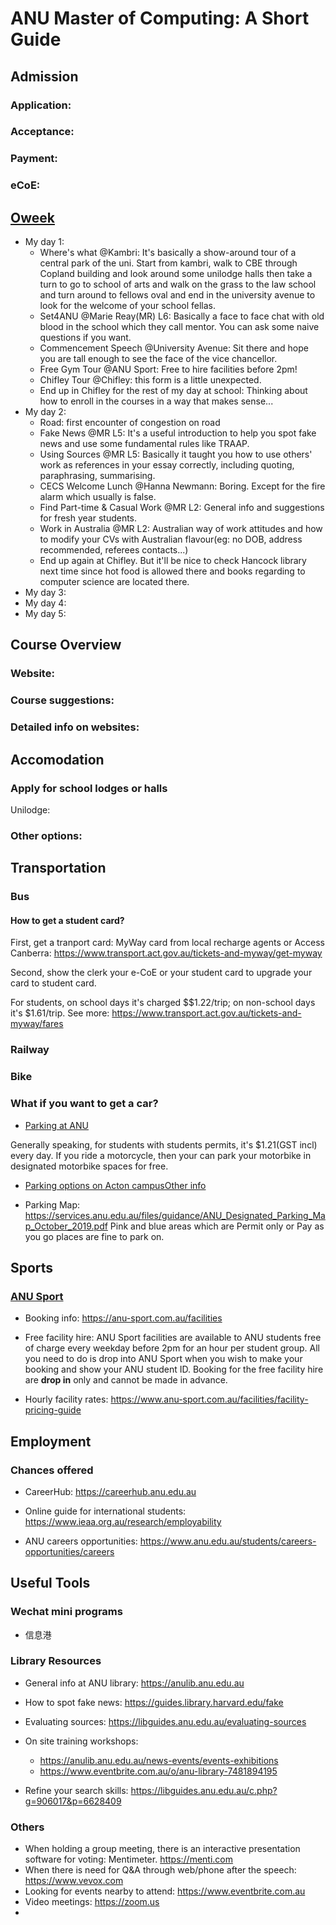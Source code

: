 # ANU Master of Computing: A Short Guide

## Admission

### Application: 

### Acceptance:

### Payment:

### eCoE:



## [Oweek](https://orientation.anu.edu.au/program)

- My day 1:
  - Where's what @Kambri: It's basically a show-around tour of a central park of the uni. Start from kambri, walk to CBE through Copland building and look around some unilodge halls then take a turn to go to school of arts and walk on the grass to the law school and turn around to fellows oval and end in the university avenue to look for the welcome of your school fellas. 
  - Set4ANU @Marie Reay(MR) L6: Basically a face to face chat with old blood in the school which they call mentor. You can ask some naive questions if you want.
  - Commencement Speech @University Avenue: Sit there and hope you are tall enough to see the face of the vice chancellor.
  - Free Gym Tour @ANU Sport: Free to hire facilities before 2pm!
  - Chifley Tour @Chifley: this form is a little unexpected.
  - End up in Chifley for the rest of my day at school: Thinking about how to enroll in the courses in a way that makes sense...
- My day 2:
  - Road: first encounter of congestion on road
  - Fake News @MR L5: It's a useful introduction to help you spot fake news and use some fundamental rules like TRAAP.
  - Using Sources @MR L5: Basically it taught you how to use others' work as references in your essay correctly, including quoting, paraphrasing, summarising. 
  - CECS Welcome Lunch @Hanna Newmann: Boring. Except for the fire alarm which usually is false.
  - Find Part-time & Casual Work @MR L2: General info and suggestions for fresh year students.
  - Work in Australia @MR L2: Australian way of work attitudes and how to modify your CVs with Australian flavour(eg: no DOB, address recommended, referees contacts...)
  - End up again at Chifley. But it'll be nice to check Hancock library next time since hot food is allowed there and books regarding to computer science are located there. 
- My day 3:
- My day 4:
- My day 5:

## Course Overview

### Website:

### Course suggestions: 

### Detailed info on websites:



## Accomodation

### Apply for school lodges or halls

Unilodge:

### Other options:



## Transportation

### Bus 

#### How to get a student card?

First, get a tranport card: MyWay card from local recharge agents or Access Canberra: https://www.transport.act.gov.au/tickets-and-myway/get-myway

Second, show the clerk your e-CoE or your student card to upgrade your card to student card. 

For students, on school days it's charged $$1.22/trip; on non-school days it's $1.61/trip. See more: https://www.transport.act.gov.au/tickets-and-myway/fares 

### Railway

### Bike

### What if you want to get a car?

- [Parking at ANU](https://services.anu.edu.au/campus-environment/transport-parking/parking-fees-and-infringement-penalties)

Generally speaking, for students with students permits, it's $1.21(GST incl) every day. If you ride a motorcycle, then your can park your motorbike in designated motorbike spaces for free. 

- [Parking options on Acton campusOther info](https://services.anu.edu.au/campus-environment/transport-parking/parking-options-on-acton-campus)

- Parking Map: https://services.anu.edu.au/files/guidance/ANU_Designated_Parking_Map_October_2019.pdf Pink and blue areas which are Permit only or Pay as you go places are fine to park on. 



## Sports

### [ANU Sport](https://www.anu-sport.com.au)

- Booking info: https://anu-sport.com.au/facilities
- Free facility hire: ANU Sport facilities are available to ANU students free of charge every weekday before 2pm for an hour per student group. All you need to do is drop into ANU Sport when you wish to make your booking and show your ANU student ID. Booking for the free facility hire are **drop in** only and cannot be made in advance.

- Hourly facility rates: https://www.anu-sport.com.au/facilities/facility-pricing-guide



## Employment

### Chances offered

- CareerHub: https://careerhub.anu.edu.au
- Online guide for international students: https://www.ieaa.org.au/research/employability

- ANU careers opportunities: https://www.anu.edu.au/students/careers-opportunities/careers

## Useful Tools

### Wechat mini programs

- 信息港

### Library Resources

- General info at ANU library: https://anulib.anu.edu.au

- How to spot fake news: https://guides.library.harvard.edu/fake
- Evaluating sources: https://libguides.anu.edu.au/evaluating-sources
- On site training workshops: 
  -  https://anulib.anu.edu.au/news-events/events-exhibitions 
  -  https://www.eventbrite.com.au/o/anu-library-7481894195
- Refine your search skills: https://libguides.anu.edu.au/c.php?g=906017&p=6628409

### Others

- When holding a group meeting, there is an interactive presentation software for voting: Mentimeter. https://menti.com
- When there is need for Q&A through web/phone after the speech: https://www.vevox.com
- Looking for events nearby to attend: https://www.eventbrite.com.au
- Video meetings: https://zoom.us
- 

### 

